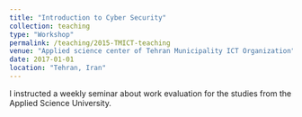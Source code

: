 ```yaml
---
title: "Introduction to Cyber Security"
collection: teaching
type: "Workshop"
permalink: /teaching/2015-TMICT-teaching
venue: "Applied science center of Tehran Municipality ICT Organization"
date: 2017-01-01
location: "Tehran, Iran"
---
```



I instructed a weekly seminar about work evaluation for the studies from the Applied Science University.
